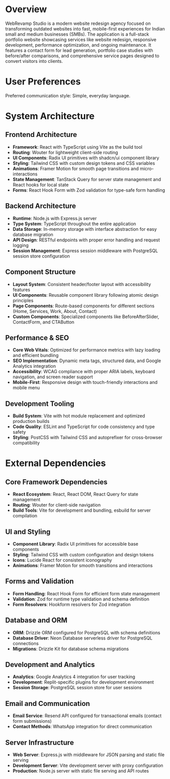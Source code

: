 # Overview

WebRevamp Studio is a modern website redesign agency focused on transforming outdated websites into fast, mobile-first experiences for Indian small and medium businesses (SMBs). The application is a full-stack portfolio website showcasing services like website redesign, responsive development, performance optimization, and ongoing maintenance. It features a contact form for lead generation, portfolio case studies with before/after comparisons, and comprehensive service pages designed to convert visitors into clients.

# User Preferences

Preferred communication style: Simple, everyday language.

# System Architecture

## Frontend Architecture
- **Framework**: React with TypeScript using Vite as the build tool
- **Routing**: Wouter for lightweight client-side routing
- **UI Components**: Radix UI primitives with shadcn/ui component library
- **Styling**: Tailwind CSS with custom design tokens and CSS variables
- **Animations**: Framer Motion for smooth page transitions and micro-interactions
- **State Management**: TanStack Query for server state management and React hooks for local state
- **Forms**: React Hook Form with Zod validation for type-safe form handling

## Backend Architecture
- **Runtime**: Node.js with Express.js server
- **Type System**: TypeScript throughout the entire application
- **Data Storage**: In-memory storage with interface abstraction for easy database migration
- **API Design**: RESTful endpoints with proper error handling and request logging
- **Session Management**: Express session middleware with PostgreSQL session store configuration

## Component Structure
- **Layout System**: Consistent header/footer layout with accessibility features
- **UI Components**: Reusable component library following atomic design principles
- **Page Components**: Route-based components for different sections (Home, Services, Work, About, Contact)
- **Custom Components**: Specialized components like BeforeAfterSlider, ContactForm, and CTAButton

## Performance & SEO
- **Core Web Vitals**: Optimized for performance metrics with lazy loading and efficient bundling
- **SEO Implementation**: Dynamic meta tags, structured data, and Google Analytics integration
- **Accessibility**: WCAG compliance with proper ARIA labels, keyboard navigation, and screen reader support
- **Mobile-First**: Responsive design with touch-friendly interactions and mobile menu

## Development Tooling
- **Build System**: Vite with hot module replacement and optimized production builds
- **Code Quality**: ESLint and TypeScript for code consistency and type safety
- **Styling**: PostCSS with Tailwind CSS and autoprefixer for cross-browser compatibility

# External Dependencies

## Core Framework Dependencies
- **React Ecosystem**: React, React DOM, React Query for state management
- **Routing**: Wouter for client-side navigation
- **Build Tools**: Vite for development and bundling, esbuild for server compilation

## UI and Styling
- **Component Library**: Radix UI primitives for accessible base components
- **Styling**: Tailwind CSS with custom configuration and design tokens
- **Icons**: Lucide React for consistent iconography
- **Animations**: Framer Motion for smooth transitions and interactions

## Forms and Validation
- **Form Handling**: React Hook Form for efficient form state management
- **Validation**: Zod for runtime type validation and schema definition
- **Form Resolvers**: Hookform resolvers for Zod integration

## Database and ORM
- **ORM**: Drizzle ORM configured for PostgreSQL with schema definitions
- **Database Driver**: Neon Database serverless driver for PostgreSQL connections
- **Migrations**: Drizzle Kit for database schema migrations

## Development and Analytics
- **Analytics**: Google Analytics 4 integration for user tracking
- **Development**: Replit-specific plugins for development environment
- **Session Storage**: PostgreSQL session store for user sessions

## Email and Communication
- **Email Service**: Resend API configured for transactional emails (contact form submissions)
- **Contact Methods**: WhatsApp integration for direct communication

## Server Infrastructure
- **Web Server**: Express.js with middleware for JSON parsing and static file serving
- **Development Server**: Vite development server with proxy configuration
- **Production**: Node.js server with static file serving and API routes